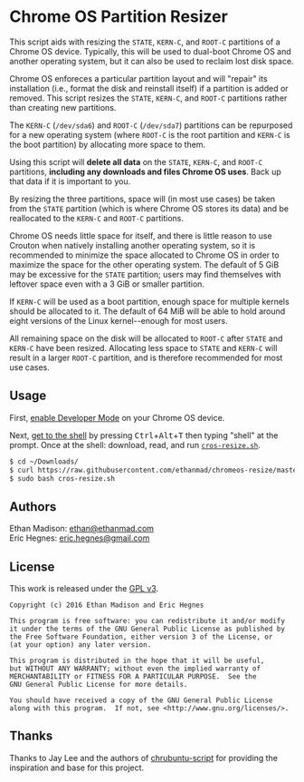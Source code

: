 # Chrome OS Partition Resizer

This script aids with resizing the `STATE`, `KERN-C`, and `ROOT-C` partitions of a Chrome OS device.
Typically, this will be used to dual-boot Chrome OS and another operating system, but it can also be used to reclaim lost disk space.


Chrome OS enforeces a particular partition layout and will "repair" its installation (i.e., format the disk and reinstall itself) if a partition is added or removed.
This script resizes the `STATE`, `KERN-C`, and `ROOT-C` partitions rather than creating new partitions.

The `KERN-C` (`/dev/sda6`) and `ROOT-C` (`/dev/sda7`) partitions can be repurposed for a new operating system (where `ROOT-C` is the root partition and `KERN-C` is the boot partition) by allocating more space to them.

Using this script will **delete all data** on the `STATE`, `KERN-C`, and `ROOT-C` partitions, **including any downloads and files Chrome OS uses**. Back up that data if it is important to you.

By resizing the three partitions, space will (in most use cases) be taken from the `STATE` partition (which is where Chrome OS stores its data) and be reallocated to the `KERN-C` and `ROOT-C` partitions.

Chrome OS needs little space for itself, and there is little reason to use Crouton when natively installing another operating system, so it is recommended to minimize the space allocated to Chrome OS in order to maximize the space for the other operating system.
The default of 5 GiB may be excessive for the `STATE` partition; users may find themselves with leftover space even with a 3 GiB or smaller partition.

If `KERN-C` will be used as a boot partition, enough space for multiple kernels should be allocated to it.
The default of 64 MiB will be able to hold around eight versions of the Linux kernel--enough for most users.

All remaining space on the disk will be allocated to `ROOT-C` after `STATE` and `KERN-C` have been resized.
Allocating less space to `STATE` and `KERN-C` will result in a larger `ROOT-C` partition, and is therefore recommended for most use cases.


## Usage

First, [enable Developer Mode](http://www.chromium.org/chromium-os/poking-around-your-chrome-os-device#TOC-Putting-your-Chrome-OS-Device-into-Developer-Mode) on your Chrome OS device.

Next, [get to the shell](http://www.chromium.org/chromium-os/poking-around-your-chrome-os-device#TOC-Getting-to-a-command-prompt) by pressing <kbd>Ctrl</kbd>+<kbd>Alt</kbd>+<kbd>T</kbd> then typing "shell" at the prompt.
Once at the shell: download, read, and run [`cros-resize.sh`](https://github.com/ethanmad/chromeos-resize/blob/master/cros-resize.sh).

```bash
$ cd ~/Downloads/
$ curl https://raw.githubusercontent.com/ethanmad/chromeos-resize/master/cros-resize.sh
$ sudo bash cros-resize.sh
```

## Authors

Ethan Madison: <ethan@ethanmad.com><br>
Eric Hegnes:   <eric.hegnes@gmail.com>


## License

This work is released under the [GPL v3](http://www.gnu.org/licenses/gpl-3.0.html).

    Copyright (c) 2016 Ethan Madison and Eric Hegnes

    This program is free software: you can redistribute it and/or modify
    it under the terms of the GNU General Public License as published by
    the Free Software Foundation, either version 3 of the License, or
    (at your option) any later version.

    This program is distributed in the hope that it will be useful,
    but WITHOUT ANY WARRANTY; without even the implied warranty of
    MERCHANTABILITY or FITNESS FOR A PARTICULAR PURPOSE.  See the
    GNU General Public License for more details.

    You should have received a copy of the GNU General Public License
    along with this program.  If not, see <http://www.gnu.org/licenses/>.


## Thanks

Thanks to Jay Lee and the authors of [chrubuntu-script](https://github.com/jay0lee/chrubuntu-script) for providing the inspiration and base for this project.
